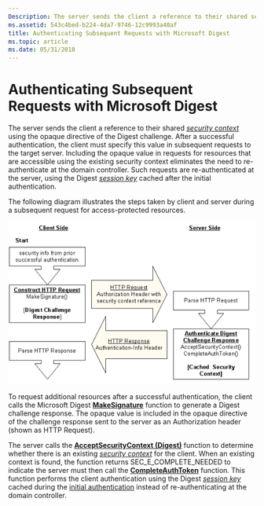 ```yaml
---
Description: The server sends the client a reference to their shared security context using the opaque directive of the Digest challenge.
ms.assetid: 543c4bed-b224-4da7-9746-12c9993a40af
title: Authenticating Subsequent Requests with Microsoft Digest
ms.topic: article
ms.date: 05/31/2018
---
```


# Authenticating Subsequent Requests with Microsoft Digest

The server sends the client a reference to their shared [*security context*](https://docs.microsoft.com/windows/desktop/SecGloss/s-gly) using the opaque directive of the Digest challenge. After a successful authentication, the client must specify this value in subsequent requests to the target server. Including the opaque value in requests for resources that are accessible using the existing security context eliminates the need to re-authenticate at the domain controller. Such requests are re-authenticated at the server, using the Digest [*session key*](https://docs.microsoft.com/windows/desktop/SecGloss/s-gly) cached after the initial authentication.

The following diagram illustrates the steps taken by client and server during a subsequent request for access-protected resources.

![authenticating subsequent requests using microsoft digest](images/digest2.png)

To request additional resources after a successful authentication, the client calls the Microsoft Digest [**MakeSignature**](/windows/desktop/api/Sspi/nf-sspi-makesignature) function to generate a Digest challenge response. The opaque value is included in the opaque directive of the challenge response sent to the server as an Authorization header (shown as HTTP Request).

The server calls the [**AcceptSecurityContext (Digest)**](https://msdn.microsoft.com/library/Aa374600(v=VS.85).aspx) function to determine whether there is an existing [*security context*](https://docs.microsoft.com/windows/desktop/SecGloss/s-gly) for the client. When an existing context is found, the function returns SEC\_E\_COMPLETE\_NEEDED to indicate the server must then call the [**CompleteAuthToken**](/windows/desktop/api/Sspi/nf-sspi-completeauthtoken) function. This function performs the client authentication using the Digest [*session key*](https://docs.microsoft.com/windows/desktop/SecGloss/s-gly) cached during the [initial authentication](initial-authentication-using-microsoft-digest.md) instead of re-authenticating at the domain controller.

 

 



